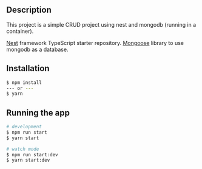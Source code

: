 ## Description

This project is a simple CRUD project using nest and mongodb (running in a container).

[Nest](https://github.com/nestjs/nest) framework TypeScript starter repository.
[Mongoose](https://mongoosejs.com) library to use mongodb as a database.

## Installation

```bash
$ npm install
--- or ---
$ yarn
```

## Running the app

```bash
# development
$ npm run start
$ yarn start

# watch mode
$ npm run start:dev
$ yarn start:dev
```
